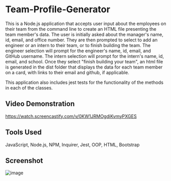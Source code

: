 # Team-Profile-Generator
This is a Node.js application that accepts user input about the employees on their team from the command line to create an HTML file presenting the team member's data. The user is initially asked about the manager's name, id, email, and office number. They are then prompted to select to add an engineer or an intern to their team, or to finish building the team. The engineer selection will prompt for the engineer's name, id, email, and GitHub username. The intern selection will prompt for the intern's name, id, email, and school. Once they select "finish building your team", an html file is generated in the dist folder that displays the data for each team member on a card, with links to their email and github, if applicable. 

This application also includes jest tests for the functionality of the methods in each of the classes.

## Video Demonstration
https://watch.screencastify.com/v/0KW1JRMOgdiKvmyPXGES

## Tools Used
JavaScript, Node.js, NPM, Inquirer, Jest, OOP, HTML, Bootstrap

## Screenshot
![image](https://user-images.githubusercontent.com/26824874/160306158-2bff387e-3ded-4479-aa87-e6c0e49cbb08.png)

